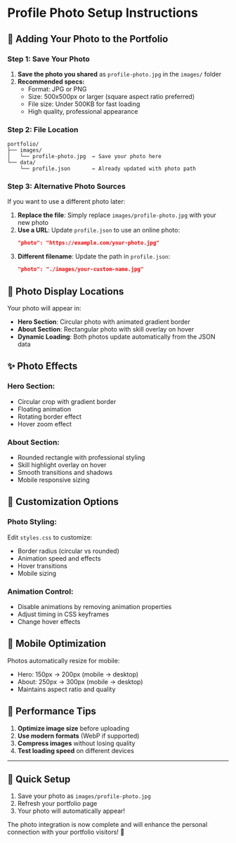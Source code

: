# Profile Photo Setup Instructions

## 📸 Adding Your Photo to the Portfolio

### Step 1: Save Your Photo
1. **Save the photo you shared** as `profile-photo.jpg` in the `images/` folder
2. **Recommended specs:**
   - Format: JPG or PNG
   - Size: 500x500px or larger (square aspect ratio preferred)
   - File size: Under 500KB for fast loading
   - High quality, professional appearance

### Step 2: File Location
```
portfolio/
├── images/
│   └── profile-photo.jpg  ← Save your photo here
└── data/
    └── profile.json       ← Already updated with photo path
```

### Step 3: Alternative Photo Sources
If you want to use a different photo later:

1. **Replace the file**: Simply replace `images/profile-photo.jpg` with your new photo
2. **Use a URL**: Update `profile.json` to use an online photo:
   ```json
   "photo": "https://example.com/your-photo.jpg"
   ```
3. **Different filename**: Update the path in `profile.json`:
   ```json
   "photo": "./images/your-custom-name.jpg"
   ```

## 🎨 Photo Display Locations

Your photo will appear in:
- **Hero Section**: Circular photo with animated gradient border
- **About Section**: Rectangular photo with skill overlay on hover
- **Dynamic Loading**: Both photos update automatically from the JSON data

## ✨ Photo Effects

### Hero Section:
- Circular crop with gradient border
- Floating animation
- Rotating border effect
- Hover zoom effect

### About Section:
- Rounded rectangle with professional styling
- Skill highlight overlay on hover
- Smooth transitions and shadows
- Mobile responsive sizing

## 🔧 Customization Options

### Photo Styling:
Edit `styles.css` to customize:
- Border radius (circular vs rounded)
- Animation speed and effects
- Hover transitions
- Mobile sizing

### Animation Control:
- Disable animations by removing animation properties
- Adjust timing in CSS keyframes
- Change hover effects

## 📱 Mobile Optimization

Photos automatically resize for mobile:
- Hero: 150px → 200px (mobile → desktop)
- About: 250px → 300px (mobile → desktop)
- Maintains aspect ratio and quality

## 🚀 Performance Tips

1. **Optimize image size** before uploading
2. **Use modern formats** (WebP if supported)
3. **Compress images** without losing quality
4. **Test loading speed** on different devices

---

## 📝 Quick Setup

1. Save your photo as `images/profile-photo.jpg`
2. Refresh your portfolio page
3. Your photo will automatically appear!

The photo integration is now complete and will enhance the personal connection with your portfolio visitors! 🎉
